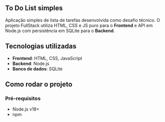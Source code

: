## To Do List simples

Aplicação simples de lista de tarefas desenvolvida como desafio técnico.
O projeto FullStack utiliza HTML, CSS e JS puro para o **Frontend** e API em Node.js com persistência em SQLite para o **Backend**.

## Tecnologias utilizadas
- **Frontend**: HTML, CSS, JavaScript
- **Backend**: Node.js
- **Banco de dados**: SQLite

## Como rodar o projeto

### Pré-requisitos
- Node.js v18+
- npm

